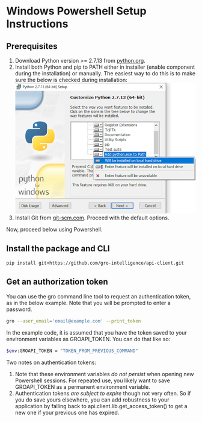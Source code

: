 # Windows Powershell Setup Instructions

## Prerequisites

1. Download Python version >= 2.7.13 from [python.org](https://www.python.org/downloads/windows/).
2. Install both Python and pip to PATH either in installer (enable component during the installation) or manually. The easiest way to do this is to make sure the below is checked during installation: ![readme_add_python_to_path_installer](readme_add_python_to_path_installer.png)
3. Install Git from [git-scm.com](https://git-scm.com/download/win). Proceed with the default options.

Now, proceed below using Powershell.

## Install the package and CLI

```sh
pip install git+https://github.com/gro-intelligence/api-client.git
```

## Get an authorization token

You can use the gro command line tool to request an authentication token, as in the below example. Note that you will be prompted to enter a password.

```sh
gro --user_email='email@example.com' --print_token
```

In the example code, it is assumed that you have the token saved to your environment variables as GROAPI_TOKEN. You can do that like so:

```sh
$env:GROAPI_TOKEN = "TOKEN_FROM_PREVIOUS_COMMAND"
```

Two notes on authentication tokens:

1. Note that these environment variables *do not persist* when opening new Powershell sessions. For repeated use, you likely want to save GROAPI_TOKEN as a permanent environment variable.
2. Authentication tokens *are subject to expire* though not very often. So if you do save yours elsewhere, you can add robustness to your application by falling back to api.client.lib.get_access_token() to get a new one if your previous one has expired.